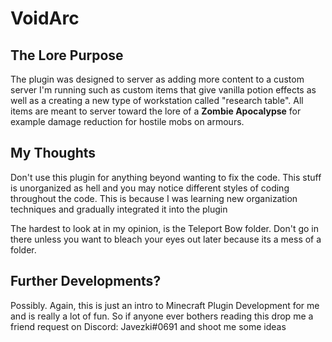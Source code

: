 # VoidArc

## The Lore Purpose

The plugin was designed to server as adding more content to a custom server I'm running such as custom items that give vanilla potion effects
as well as a creating a new type of workstation called "research table". All items are meant to server toward the lore of a **Zombie Apocalypse** 
for example damage reduction for hostile mobs on armours. 

## My Thoughts

Don't use this plugin for anything beyond wanting to fix the code. This stuff is unorganized as hell and you may notice different styles of coding 
throughout the code. This is because I was learning new organization techniques and gradually integrated it into the plugin

The hardest to look at in my opinion, is the Teleport Bow folder. Don't go in there unless you want to bleach your eyes out later because its a 
mess of a folder.

## Further Developments?

Possibly. Again, this is just an intro to Minecraft Plugin Development for me and is really a lot of fun. So if anyone ever bothers reading this drop me a friend request on Discord: Javezki#0691 and shoot me some ideas





